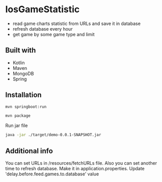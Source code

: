 # IosGameStatistic
- read game charts statistic from URLs and save it in database
- refresh database every hour
- get game by some game type and limit

## Built with 
- Kotlin
- Maven
- MongoDB
- Spring

## Installation

```bash
mvn springboot:run
```
```bash
mvn package
```
Run jar file

```bash
java -jar ./target/demo-0.0.1-SNAPSHOT.jar
```

## Additional info

You can set URLs in /resources/fetchURLs file.
Also you can set another time to refresh database. Make it in application.properties. Update 'delay.before.feed.games.to.database' value
